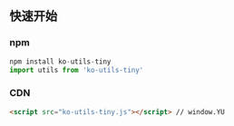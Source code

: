 ## 快速开始



### npm

```javascript
npm install ko-utils-tiny
import utils from 'ko-utils-tiny'
```



### CDN

```html
<script src="ko-utils-tiny.js"></script> // window.YU
```

